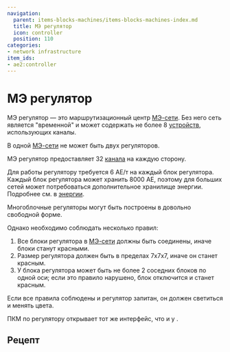 ```yaml
---
navigation:
  parent: items-blocks-machines/items-blocks-machines-index.md
  title: МЭ регулятор
  icon: controller
  position: 110
categories:
- network infrastructure
item_ids:
- ae2:controller
---
```


# МЭ регулятор

<BlockImage id="controller" p:state="online" scale="8" />

МЭ регулятор — это маршрутизационный центр [МЭ-сети](../ae2-mechanics/me-network-connections.md). Без него сеть является "временной" и может содержать не более 8 [устройств](../ae2-mechanics/devices.md), использующих каналы.

В одной [МЭ-сети](../ae2-mechanics/me-network-connections.md) не может быть двух регуляторов.

МЭ регулятор предоставляет 32 [канала](../ae2-mechanics/channels.md) на каждую сторону.

Для работы регулятору требуется 6 AE/т на каждый блок регулятора. Каждый блок регулятора может хранить 8000 AE, поэтому для больших сетей может потребоваться дополнительное хранилище энергии. Подробнее см. в [энергии](../ae2-mechanics/energy.md).

Многоблочные регуляторы могут быть построены в довольно свободной форме.

<GameScene zoom="2" background="transparent">
  <ImportStructure src="../assets/assemblies/controllers.snbt" />
  <IsometricCamera yaw="195" pitch="30" />
</GameScene>

Однако необходимо соблюдать несколько правил:

1. Все блоки регулятора в [МЭ-сети](../ae2-mechanics/me-network-connections.md) должны быть соединены, иначе блоки станут красными.
2. Размер регулятора должен быть в пределах 7x7x7, иначе он станет красным.
3. У блока регулятора может быть не более 2 соседних блоков по одной оси; если это правило нарушено, блок отключится и станет красным.

<GameScene zoom="2" background="transparent">
  <ImportStructure src="../assets/assemblies/controller_rules.snbt" />
  <IsometricCamera yaw="195" pitch="30" />
</GameScene>

Если все правила соблюдены и регулятор запитан, он должен светиться и менять цвета.

ПКМ по регулятору открывает тот же интерфейс, что и у <ItemLink id="network_tool" />.

## Рецепт

<RecipeFor id="controller" />
